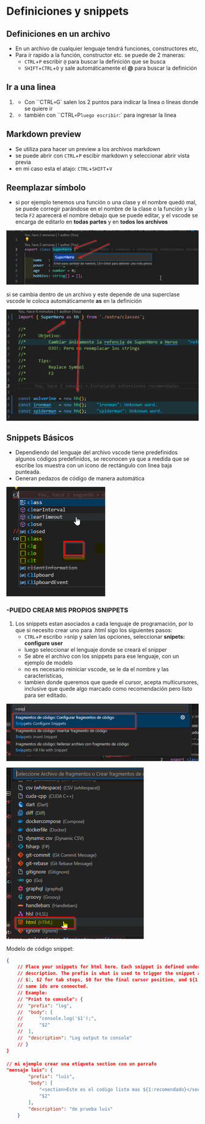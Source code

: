 # Definiciones y snippets

## Definiciones en un archivo

- En un archivo de cualquier lenguaje tendrá funciones, constructores etc,
- Para ir rapido a la función, constructor etc. se puede de 2 maneras:
    - `CTRL`+`P` escribir `@` para buscar la definición que se busca
    - `SHIFT`+`CTRL`+`O` y sale automáticamente el **@** para buscar la definición

## Ir a una linea

1. - Con ``CTRL`+`G` salen los 2 puntos para indicar la linea o líneas donde se quiere ir
2. - también con ``CTRL`+`P` luego escribir `:` para ingresar la linea

## Markdown preview

- Se utiliza para hacer un preview a los archivos markdown
- se puede abrir con `CTRL`+`P` escibir markdown y seleccionar abrir vista previa
- en mi caso esta el atajo: `CTRL`+`SHIFT`+`V`

## Reemplazar símbolo

- si por ejemplo tenemos una función o una clase y el nombre quedó mal, se puede corregir parándose en el nombre de la clase o la función y la tecla `F2` aparecerá el nombre debajo que se puede editar, y el vscode se encarga de editarlo en **todas partes** y en __todos los archivos__

![alt text](img/m4/reemplaza_simbolo.png)

si se cambia dentro de un archivo y este depende de una superclase vscode le coloca automáticamente **as** en la definición

![alt text](img/m4/reemplazar_2.png)

## Snippets Básicos

- Dependiendo del lenguaje del archivo vscode tiene predefinidos algunos códigos predefinidos, se reconocen ya que a medida que se escribe los muestra con un icono de rectángulo con linea baja punteada.
- Generan pedazos de código de manera automática

![alt text](img/m4/s_1.png)

### -**PUEDO CREAR MIS PROPIOS SNIPPETS**

1. Los snippets estan asociados a cada lenguaje de programación, por lo que si necesito crear uno para .html sigo los siguientes pasos:
    - `CTRL`+`P` escribo >snip y salen las opciones, seleccionar **snipets: configure user**
    - luego seleccionar el lenguaje donde se creará el snipper
    - Se abre el archivo con los snippets para ese lenguaje, con un ejemplo de modelo
    - no es necesario reiniciar vscode, se le da el nombre y las características,
    - tambien donde queremos que quede el cursor, acepta multicursores, inclusive que quede algo marcado como recomendación pero listo para ser editado.


![alt text](img/m4/s_2.png)

![alt text](img/m4/s_3.png)

Modelo de código snippet:
```json
{
	// Place your snippets for html here. Each snippet is defined under a snippet name and has a prefix, body and 
	// description. The prefix is what is used to trigger the snippet and the body will be expanded and inserted. Possible variables are:
	// $1, $2 for tab stops, $0 for the final cursor position, and ${1:label}, ${2:another} for placeholders. Placeholders with the 
	// same ids are connected.
	// Example:
	// "Print to console": {
	// 	"prefix": "log",
	// 	"body": [
	// 		"console.log('$1');",
	// 		"$2"
	// 	],
	// 	"description": "Log output to console"
	// }
}

// mi ejemplo crear una etiqueta section con un parrafo 
"mensaje luis": {
		"prefix": "luis",
		"body": [
			"<section>Este es el codigo listo mas ${1:recomendado}</section>",
			"$2"
		],
		"description": "de prueba luis"
	}
```